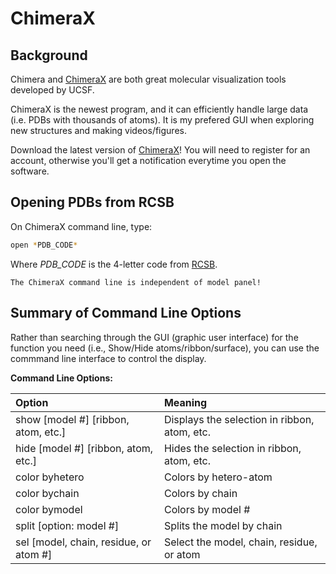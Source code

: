 # ChimeraX

## Background

Chimera and [ChimeraX](https://www.cgl.ucsf.edu/chimerax/) are both great molecular visualization tools developed by UCSF.

ChimeraX is the newest program, and it can efficiently handle large data (i.e. PDBs with thousands of atoms). It is my prefered GUI when exploring new structures and making videos/figures.

Download the latest version of [ChimeraX](https://www.cgl.ucsf.edu/chimerax/download.html)! You will need to register for an account, otherwise you'll get a notification everytime you open the software.

## Opening PDBs from RCSB

On ChimeraX command line, type:

```bash
open *PDB_CODE*
```

Where *PDB_CODE* is the 4-letter code from [RCSB](https://www.google.com/search?client=safari&rls=en&q=rcsb&ie=UTF-8&oe=UTF-8).

```{note}
The ChimeraX command line is independent of model panel!
``` 

## Summary of Command Line Options

Rather than searching through the GUI (graphic user interface) for the function you need (i.e., Show/Hide atoms/ribbon/surface), you can use the commmand line interface to control the display.

**Command Line Options:**

| Option                  | Meaning |
| :-----                  | :------ |
| show [model #] [ribbon, atom, etc.] | Displays the selection in ribbon, atom, etc. | 
| hide [model #] [ribbon, atom, etc.] | Hides the selection in ribbon, atom, etc. | 
| color byhetero | Colors by hetero-atom |
| color bychain | Colors by chain |
| color bymodel | Colors by model # |
| split [option: model #] | Splits the model by chain |
| sel [model, chain, residue, or atom #] | Select the model, chain, residue, or atom |

